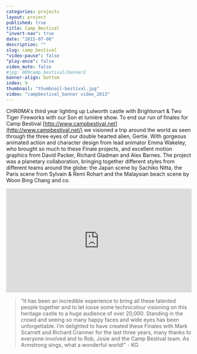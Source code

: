 ```yaml
---
categories: projects
layout: project
published: true
title: Camp Bestival 
"invert-nav": true
date: "2015-07-08"
description: ""
slug: camp_bestival
"video-pause": false
"play-once": false
video_mute: false
#jpg: 009camp_bestival/banner2
banner-align: bottom
index: 9
thumbnail: "thumbnail-bestival.jpg"
video: "campbestival_banner video_2013"
---
```


<span class="chroma">CHRΘMA</span>'s third year lighting up Lulworth castle with Brightonart & Two Tiger Fireworks with our  Son et lumière show. To end our run of finales for Camp Bestival  [http://www.campbestival.net](http://www.campbestival.net/) we visioned a trip around the world as seen through the three eyes of our double hearted alien, Gertie. With gorgeous animated action and character design from lead animator Emma Wakeley, who brought so much to these Finale projects, and excellent motion graphics from David Packer, Richard Gladman and Alex Barnes. The project was a planetary collaboration, bringing together different styles from different teams around the globe: the Japan scene by Sachiko Nitta, the Paris scene from Sylvain & Remi Rohart and the Malaysian beach scene by Woon Bing Chang and co. 

<iframe src="https://player.vimeo.com/video/72028010" width="500" height="281" frameborder="0" webkitallowfullscreen mozallowfullscreen allowfullscreen></iframe>



> “It has been an incredible experience to bring all these talented people together and to let loose some technicolour visioning on this heritage castle to a huge audience of over 20,000. Standing in the crowd and seeing so many happy faces and wide eyes has been unforgettable.  I’m delighted to have created these Finales with Mark Scarrett and Richard Cranmer for the last three years, many thanks to everyone involved and to Rob, Josie and the Camp Bestival team. As Armstrong sings, what a wonderful world!” - KG
